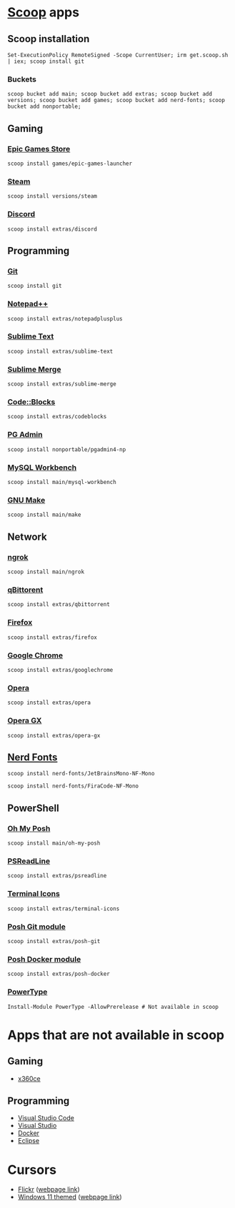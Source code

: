 # [Scoop](https://scoop.sh) apps

## Scoop installation

```pwsh
Set-ExecutionPolicy RemoteSigned -Scope CurrentUser; irm get.scoop.sh | iex; scoop install git
```

### Buckets
```pwsh
scoop bucket add main; scoop bucket add extras; scoop bucket add versions; scoop bucket add games; scoop bucket add nerd-fonts; scoop bucket add nonportable;
```

## Gaming

### [Epic Games Store](https://store.epicgames.com/)

```pwsh
scoop install games/epic-games-launcher
```

### [Steam](https://store.steampowered.com/)

```pwsh
scoop install versions/steam
```

### [Discord](https://discord.com/)

```pwsh
scoop install extras/discord
```

## Programming

### [Git](https://git-scm.com/)

```pwsh
scoop install git
```

### [Notepad++](https://notepad-plus-plus.org/downloads/)

```pwsh
scoop install extras/notepadplusplus
```

### [Sublime Text](https://www.sublimetext.com/)

```pwsh
scoop install extras/sublime-text
```

### [Sublime Merge](https://www.sublimemerge.com/)

```pwsh
scoop install extras/sublime-merge
```

### [Code::Blocks](http://www.codeblocks.org/)

```pwsh
scoop install extras/codeblocks
```

### [PG Admin](https://www.pgadmin.org/)

```pwsh
scoop install nonportable/pgadmin4-np
```

### [MySQL Workbench](https://dev.mysql.com/downloads/workbench/)

```pwsh
scoop install main/mysql-workbench
```

### [GNU Make](https://www.gnu.org/software/make/)

```pwsh
scoop install main/make
```

## Network

### [ngrok](https://ngrok.com/)

```pwsh
scoop install main/ngrok
```

### [qBittorent](https://www.qbittorrent.org/)

```pwsh
scoop install extras/qbittorrent
```

### [Firefox](https://www.mozilla.org/en-US/firefox/)

```pwsh
scoop install extras/firefox
```

### [Google Chrome](https://www.google.com/chrome/)

```pwsh
scoop install extras/googlechrome
```

### [Opera](https://www.opera.com/)

```pwsh
scoop install extras/opera
```

### [Opera GX](https://www.opera.com/gx)

```pwsh
scoop install extras/opera-gx
```

## [Nerd Fonts](https://www.nerdfonts.com/)

```pwsh
scoop install nerd-fonts/JetBrainsMono-NF-Mono
```

```pwsh
scoop install nerd-fonts/FiraCode-NF-Mono
```

## PowerShell

### [Oh My Posh](https://ohmyposh.dev/)

```pwsh
scoop install main/oh-my-posh
```

### [PSReadLine](https://learn.microsoft.com/en-us/powershell/module/psreadline/?view=powershell-7.3)

```pwsh
scoop install extras/psreadline
```

### [Terminal Icons](https://github.com/devblackops/Terminal-Icons)

```pwsh
scoop install extras/terminal-icons
```

### [Posh Git module](https://ohmyposh.dev/)

```pwsh
scoop install extras/posh-git
```

### [Posh Docker module](https://ohmyposh.dev/)

```pwsh
scoop install extras/posh-docker
```

### [PowerType](https://github.com/AnderssonPeter/PowerType)

```pwsh
Install-Module PowerType -AllowPrerelease # Not available in scoop
```

# Apps that are not available in scoop

## Gaming

* [x360ce](https://www.x360ce.com/)

## Programming

* [Visual Studio Code](https://code.visualstudio.com/)
* [Visual Studio](https://visualstudio.microsoft.com/)
* [Docker](https://www.docker.com/)
* [Eclipse](https://www.eclipse.org/)

# Cursors

* [Flickr](./cursors/Flickr.zip) ([webpage link](https://www.deviantart.com/alexgal23/art/Flickr-Cursors-721046420))
* [Windows 11 themed](./cursors/Windows-11.zip) ([webpage link](https://www.deviantart.com/jepricreations/art/Windows-11-Cursors-Concept-v2-886489356))

